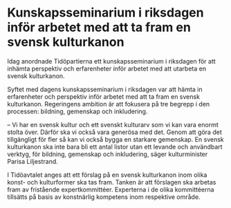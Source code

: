 # Kunskapsseminarium i riksdagen inför arbetet med att ta fram en svensk kulturkanon

Idag anordnade Tidöpartierna ett kunskapsseminarium i riksdagen för att inhämta perspektiv och erfarenheter inför arbetet med att utarbeta en svensk kulturkanon.

Syftet med dagens kunskapsseminarium i riksdagen var att hämta in erfarenheter och perspektiv inför arbetet med att ta fram en svensk kulturkanon. Regeringens ambition är att fokusera på tre begrepp i den processen: bildning, gemenskap och inkludering.

– Vi har en svensk kultur och ett svenskt kulturarv som vi kan vara enormt stolta över. Därför ska vi också vara generösa med det. Genom att göra det tillgängligt för fler så kan vi också bygga en starkare gemenskap. En svensk kulturkanon ska inte bara bli ett antal listor utan ett levande och användbart verktyg, för bildning, gemenskap och inkludering, säger kulturminister Parisa Liljestrand.

I Tidöavtalet anges att ett förslag på en svensk kulturkanon inom olika konst- och kulturformer ska tas fram. Tanken är att förslagen ska arbetas fram av fristående expertkommittéer. Experterna i de olika kommittéerna tillsätts på basis av konstnärlig kompetens inom respektive område.
